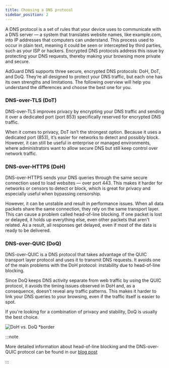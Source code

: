 ```yaml
---
title: Choosing a DNS protocol
sidebar_position: 2
---
```


A DNS protocol is a set of rules that your device uses to communicate with a DNS server — a system that translates website names, like example.com, into IP addresses that computers can understand. This process used to occur in plain text, meaning it could be seen or intercepted by third parties, such as your ISP or hackers. Encrypted DNS protocols address this issue by protecting your DNS requests, thereby making your browsing more private and secure.

AdGuard DNS supports three secure, encrypted DNS protocols: DoH, DoT, and DoQ. They’re all designed to protect your DNS traffic, but each one has its own strengths and limitations. The following overview will help you understand the differences and choose the best one for you.

### DNS-over-TLS (DoT)

DNS-over-TLS improves privacy by encrypting your DNS traffic and sending it over a dedicated port (port 853) specifically reserved for encrypted DNS traffic.

When it comes to privacy, DoT isn’t the strongest option. Because it uses a dedicated port (853), it’s easier for networks to detect and possibly block. However, it can still be useful in enterprise or managed environments, where administrators want to allow secure DNS but still keep control over network traffic.

### DNS-over-HTTPS (DoH)

DNS-over-HTTPS sends your DNS queries through the same secure connection used to load websites — over port 443. This makes it harder for networks or censors to detect or block, which is great for privacy and especially useful when bypassing censorship.

However, it can be unstable and result in performance issues. When all data packets share the same connection, they rely on the same transport layer. This can cause a problem called head-of-line blocking. If one packet is lost or delayed, it holds up everything else, even other packets that aren't related. As a result, all responses get delayed, even if most of the data is ready to be delivered.

### DNS-over-QUIC (DoQ)

DNS-over-QUIC is a DNS protocol that takes advantage of the QUIC transport layer protocol and uses it to transmit DNS requests. It avoids one of the main problems with the DoH protocol: instability due to head-of-line blocking.

Since DoQ keeps DNS activity separate from web traffic by using the QUIC protocol, it avoids the timing issues observed in DoH and, as a consequence, doesn’t reveal any traffic patterns. This makes it harder to link your DNS queries to your browsing, even if the traffic itself is easier to spot.

If you're looking for a combination of privacy and stability, DoQ is usually the best choice.

![DoH vs. DoQ *border](https://cdn.adtidy.org/blog/new/gy178dohdoq.jpg)

:::note

More detailed information about head-of-line blocking and the DNS-over-QUIC protocol can be found in our [blog post](https://adguard-dns.io/en/blog/dns-over-quic.html)

:::
